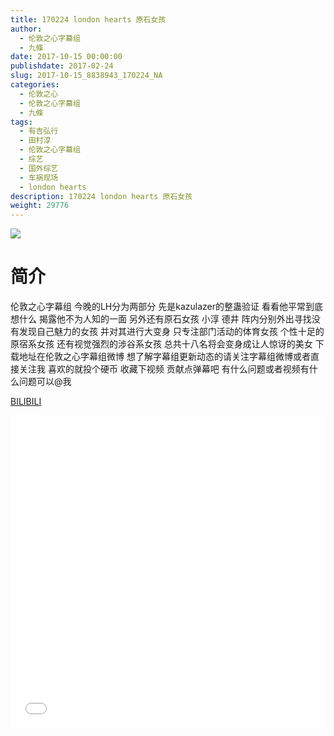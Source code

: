 ```yaml
---
title: 170224 london hearts 原石女孩
author: 
  - 伦敦之心字幕组
  - 九條
date: 2017-10-15 00:00:00
publishdate: 2017-02-24
slug: 2017-10-15_8838943_170224_NA
categories: 
  - 伦敦之心
  - 伦敦之心字幕组
  - 九條
tags: 
  - 有吉弘行
  - 田村淳
  - 伦敦之心字幕组
  - 综艺
  - 国外综艺
  - 车祸现场
  - london hearts
description: 170224 london hearts 原石女孩
weight: 29776
---
```


![](https://i.imgur.com/Qn6KmTx.jpg)

# 简介  
伦敦之心字幕组 今晚的LH分为两部分 先是kazulazer的整蛊验证 看看他平常到底想什么 揭露他不为人知的一面 另外还有原石女孩 小淳 德井 阵内分别外出寻找没有发现自己魅力的女孩 并对其进行大变身 只专注部门活动的体育女孩 个性十足的原宿系女孩 还有视觉强烈的涉谷系女孩 总共十八名将会变身成让人惊讶的美女 下载地址在伦敦之心字幕组微博 想了解字幕组更新动态的请关注字幕组微博或者直接关注我 喜欢的就投个硬币 收藏下视频 贡献点弹幕吧
有什么问题或者视频有什么问题可以@我

  [BILIBILI](https://www.bilibili.com/video/av8838943/)


  <iframe src="//www.bilibili.com/html/html5player.html?cid=14581040&aid=8838943" width="100%" height="500" frameborder="0" allowfullscreen="allowfullscreen"></iframe>
